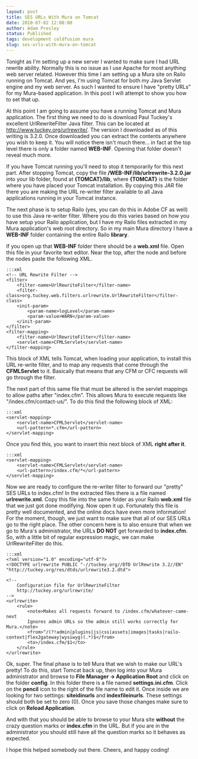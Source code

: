 ```yaml
---
layout: post
title: SES URLs With Mura on Tomcat
date: 2010-07-02 12:08:00
author: Adam Presley
status: Published
tags: development coldfusion mura
slug: ses-urls-with-mura-on-tomcat
---
```


Tonight as I'm setting up a new server I wanted to make sure I had URL
rewrite ability. Normally this is no issue as I use Apache for most
anything web server related. However this time I am setting up a Mura
site on Railo running on Tomcat. And yes, I'm using Tomcat for both my
Java Servlet engine and my web server. As such I wanted to ensure I have
"pretty URLs" for my Mura-based application. In this post I will attempt
to show you how to set that up.

At this point I am going to assume you have a running Tomcat and Mura
application. The first thing we need to do is download Paul Tuckey's
excellent UrlRewriteFilter Java filter. This can be located at
<http://www.tuckey.org/urlrewrite/>. The version I downloaded as of this
writing is 3.2.0. Once downloaded you can extract the contents anywhere
you wish to keep it. You will notice there isn't much there... in fact
at the top level there is only a folder named **WEB-INF**. Opening that
folder doesn't reveal much more.

If you have Tomcat running you'll need to stop it temporarily for this
next part. After stopping Tomcat, copy the file
**/WEB-INF/lib/urlrewrite-3.2.0.jar** into your lib folder, found at
**{TOMCAT}/lib**, where **{TOMCAT}** is the folder where you have placed
your Tomcat installation. By copying this JAR file there you are making
the URL re-writer filter available to all Java applications running in
your Tomcat instance.

The next phase is to setup Railo (yes, you can do this in Adobe CF as
well) to use this Java re-writer filter. Where you do this varies based
on how you have setup your Railo application, but I have my Railo files
extracted in my Mura application's web root directory. So in my main
Mura directory I have a **WEB-INF** folder containing the entire Railo
**library**.

If you open up that **WEB-INF** folder there should be a **web.xml**
file. Open this file in your favorite text editor. Near the top, after
the **<display-name>** node and before the **<servlet>** nodes paste
the following XML.

	:::xml
	<!-- URL Rewrite Filter -->
	<filter>
		<filter-name>UrlRewriteFilter</filter-name>
		<filter-class>org.tuckey.web.filters.urlrewrite.UrlRewriteFilter</filter-class>
		<init-param>
			<param-name>logLevel</param-name>
			<param-value>WARN</param-value>
		</init-param>
	</filter>
	<filter-mapping>
		<filter-name>UrlRewriteFilter</filter-name>
		<servlet-name>CFMLServlet</servlet-name>
	</filter-mapping>

This block of XML tells Tomcat, when loading your application, to
install this URL re-write filter, and to map any requests that come
through the **CFMLServlet** to it. Basically that means that any CFM or
CFC requests will go through the filter.

The next part of this same file that must be altered is the servlet
mappings to allow paths after "index.cfm". This allows Mura to execute
requests like "/index.cfm/contact-us/". To do this find the following
block of XML:

	:::xml
	<servlet-mapping>
		<servlet-name>CFMLServlet</servlet-name>
		<url-pattern>*.cfm</url-pattern>
	</servlet-mapping>

Once you find this, you want to insert this next block of XML **right
after it**.

	:::xml
	<servlet-mapping>
		<servlet-name>CFMLServlet</servlet-name>
		<url-pattern>/index.cfm/*</url-pattern>
	</servlet-mapping>

Now we are ready to configure the re-writer filter to forward our
"pretty" SES URLs to index.cfm! In the extracted files there is a file
named **urlrewrite.xml**. Copy this file into the same folder as your
Railo **web.xml** file that we just got done modifying. Now open it up.
Fortunately this file is pretty well documented, and the online docs
have even more information! For the moment, though, we just want to make
sure that all of our SES URLs go to the right place. The other concern
here is to also ensure that when we go to Mura's administrator, the URLs
**DO NOT** get forwarded to **index.cfm**. So, with a little bit of
regular expression magic, we can make UrlRewriteFilter do this.

	:::xml
	<?xml version="1.0" encoding="utf-8"?>
	<!DOCTYPE urlrewrite PUBLIC "-//tuckey.org//DTD UrlRewrite 3.2//EN" "http://tuckey.org/res/dtds/urlrewrite3.2.dtd">

	<!--
		Configuration file for UrlRewriteFilter
		http://tuckey.org/urlrewrite/
	-->
	<urlrewrite>
		<rule>
			<note>Makes all requests forward to /index.cfm/whatever-came-next
			Ignores admin URLs so the admin still works correctly for Mura.</note>
			<from>^/(?!admin|plugins|js|css|assets|images|tasks|railo-context|flex2gateway|wysiwyg)(.*)$</from>
			<to>/index.cfm/$1</to>
		</rule>
	</urlrewrite>

Ok, super. The final phase is to tell Mura that we wish to make our
URL's pretty! To do this, start Tomcat back up, then log into your Mura
administrator and browse to **File Manager -> Application Root** and
click on the folder **config**. In this folder there is a file named
**settings.ini.cfm**. Click on the **pencil** icon to the right of the
file name to edit it. Once inside we are looking for two settings:
**siteidinurls** and **indexfileinurls**. These settings should both be
set to zero (0). Once you save those changes make sure to click on
**Reload Application**.

And with that you should be able to browse to your Mura site **without**
the crazy question marks or **index.cfm** in the URL. But if you are in
the administrator you should still have all the question marks so it
behaves as expected.

I hope this helped somebody out there. Cheers, and happy coding!
